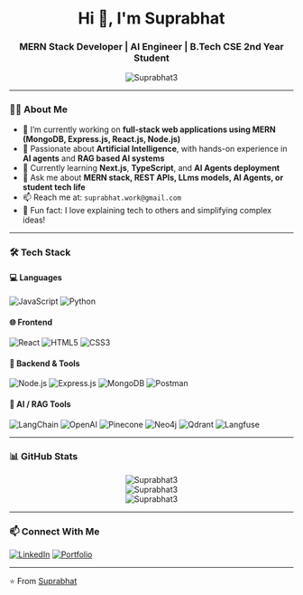 <h1 align="center">Hi 👋, I'm Suprabhat</h1>
<h3 align="center">MERN Stack Developer | AI Engineer | B.Tech CSE 2nd Year Student</h3>

<p align="center">
  <img src="https://komarev.com/ghpvc/?username=Suprabhat3e&label=Profile%20views&color=0e75b6&style=flat" alt="Suprabhat3" />
</p>

---

### 👨‍💻 About Me
- 🔭 I’m currently working on **full-stack web applications using MERN (MongoDB, Express.js, React.js, Node.js)**  
- 🤖 Passionate about **Artificial Intelligence**, with hands-on experience in **AI agents** and **RAG based AI systems**
- 🌱 Currently learning **Next.js**, **TypeScript**, and **AI Agents deployment**
- 💬 Ask me about **MERN stack, REST APIs, LLms models, AI Agents, or student tech life**
- 📫 Reach me at: `suprabhat.work@gmail.com`  
- 🧠 Fun fact: I love explaining tech to others and simplifying complex ideas!

---

### 🛠️ Tech Stack
#### 💻 Languages
![JavaScript](https://img.shields.io/badge/-JavaScript-black?style=flat-square&logo=javascript)
![Python](https://img.shields.io/badge/-Python-black?style=flat-square&logo=python)

#### 🌐 Frontend
![React](https://img.shields.io/badge/-React-black?style=flat-square&logo=react)
![HTML5](https://img.shields.io/badge/-HTML5-E34F26?style=flat-square&logo=html5)
![CSS3](https://img.shields.io/badge/-CSS3-1572B6?style=flat-square&logo=css3)

#### 🔧 Backend & Tools
![Node.js](https://img.shields.io/badge/-Node.js-black?style=flat-square&logo=node.js)
![Express.js](https://img.shields.io/badge/-Express.js-black?style=flat-square&logo=express)
![MongoDB](https://img.shields.io/badge/-MongoDB-black?style=flat-square&logo=mongodb)
![Postman](https://img.shields.io/badge/-Postman-black?style=flat-square&logo=postman)

#### 🤖 AI / RAG Tools
![LangChain](https://img.shields.io/badge/-LangChain-black?style=flat-square)
![OpenAI](https://img.shields.io/badge/-OpenAI-black?style=flat-square&logo=openai)
![Pinecone](https://img.shields.io/badge/-Pinecone-black?style=flat-square)
![Neo4j](https://img.shields.io/badge/-Neo4j-black?style=flat-square&logo=neo4j)
![Qdrant](https://img.shields.io/badge/-Qdrant-black?style=flat-square)
![Langfuse](https://img.shields.io/badge/-Langfuse-black?style=flat-square)

---

### 📊 GitHub Stats
<p align="center">
  <img src="https://github-readme-stats.vercel.app/api?username=Suprabhat3&show_icons=true&theme=radical" alt="Suprabhat3" />
  <br />
  <img src="https://github-readme-streak-stats.herokuapp.com/?user=Suprabhat3&theme=radical" alt="Suprabhat3" />
  <br />
  <img src="https://github-readme-stats.vercel.app/api/top-langs/?username=Suprabhat3&layout=compact&theme=radical" alt="Suprabhat3" />
</p>

---

### 📫 Connect With Me
[![LinkedIn](https://img.shields.io/badge/-LinkedIn-blue?style=flat-square&logo=Linkedin&logoColor=white&link=https://linkedin.com/suprabhatt)](https://linkedin.com/in/suprabhatt)
[![Portfolio](https://img.shields.io/badge/-Portfolio-black?style=flat-square&logo=web)](https://suprabhat.kodekshetra.in/)

---

⭐️ From [Suprabhat](https://github.com/Suprabhat3)

